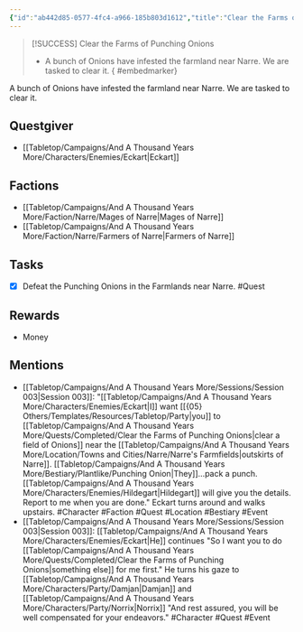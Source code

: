 ```yaml
---
{"id":"ab442d85-0577-4fc4-a966-185b803d1612","title":"Clear the Farms of Punching Onions","description":"A bunch of Onions have infested the farmland near Narre. We are tasked to clear it.","sessionReceived":3,"sessionCompleted":4,"publish":true,"date_created":"Thursday, March 2nd 2023, 5:31:39 pm","date_modified":"Sunday, April 14th 2024, 10:51:29 pm","cssclasses":["mado-heading"],"path":"Tabletop/Campaigns/And A Thousand Years More/Quests/Completed/Clear the Farms of Punching Onions.md","permalink":"/tabletop/campaigns/and-a-thousand-years-more/quests/completed/clear-the-farms-of-punching-onions/","PassFrontmatter":true}
---
```



> [!SUCCESS] Clear the Farms of Punching Onions
> - A bunch of Onions have infested the farmland near Narre. We are tasked to clear it.
{ #embedmarker}


A bunch of Onions have infested the farmland near Narre. We are tasked to clear it.

## Questgiver

- [[Tabletop/Campaigns/And A Thousand Years More/Characters/Enemies/Eckart\|Eckart]]

## Factions

- [[Tabletop/Campaigns/And A Thousand Years More/Faction/Narre/Mages of Narre\|Mages of Narre]]
- [[Tabletop/Campaigns/And A Thousand Years More/Faction/Narre/Farmers of Narre\|Farmers of Narre]]

## Tasks

- [x] Defeat the Punching Onions in the Farmlands near Narre. #Quest

## Rewards

- Money

## Mentions

- [[Tabletop/Campaigns/And A Thousand Years More/Sessions/Session 003\|Session 003]]: "[[Tabletop/Campaigns/And A Thousand Years More/Characters/Enemies/Eckart\|I]] want [[{05} Others/Templates/Resources/Tabletop/Party\|you]] to [[Tabletop/Campaigns/And A Thousand Years More/Quests/Completed/Clear the Farms of Punching Onions\|clear a field of Onions]] near the [[Tabletop/Campaigns/And A Thousand Years More/Location/Towns and Cities/Narre/Narre's Farmfields\|outskirts of Narre]]. [[Tabletop/Campaigns/And A Thousand Years More/Bestiary/Plantlike/Punching Onion\|They]]…pack a punch. [[Tabletop/Campaigns/And A Thousand Years More/Characters/Enemies/Hildegart\|Hildegart]] will give you the details. Report to me when you are done." Eckart turns around and walks upstairs. #Character #Faction #Quest #Location #Bestiary #Event
- [[Tabletop/Campaigns/And A Thousand Years More/Sessions/Session 003\|Session 003]]: [[Tabletop/Campaigns/And A Thousand Years More/Characters/Enemies/Eckart\|He]] continues "So I want you to do [[Tabletop/Campaigns/And A Thousand Years More/Quests/Completed/Clear the Farms of Punching Onions\|something else]] for me first." He turns his gaze to [[Tabletop/Campaigns/And A Thousand Years More/Characters/Party/Damjan\|Damjan]] and [[Tabletop/Campaigns/And A Thousand Years More/Characters/Party/Norrix\|Norrix]] "And rest assured, you will be well compensated for your endeavors." #Character #Quest #Event

